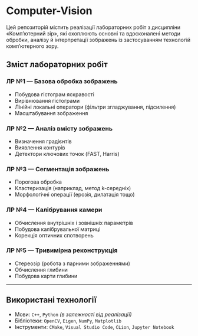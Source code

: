 # Computer-Vision
Цей репозиторій містить реалізації лабораторних робіт з дисципліни «Комп’ютерний зір», які охоплюють основні та вдосконалені методи обробки, аналізу й інтерпретації зображень із застосуванням технологій комп’ютерного зору.

## Зміст лабораторних робіт

### ЛР №1 — Базова обробка зображень
- Побудова гістограм яскравості
- Вирівнювання гістограми
- Лінійні локальні оператори (фільтри згладжування, підсилення)
- Масштабування зображення

### ЛР №2 — Аналіз вмісту зображень
- Визначення градієнтів
- Виявлення контурів
- Детектори ключових точок (FAST, Harris)

### ЛР №3 — Сегментація зображень
- Порогова обробка
- Кластеризація (наприклад, метод k-середніх)
- Морфологічні операції (ерозія, дилатація тощо)

### ЛР №4 — Калібрування камери
- Обчислення внутрішніх і зовнішніх параметрів
- Побудова калібрувальної матриці
- Корекція оптичних спотворень

### ЛР №5 — Тривимірна реконструкція
- Стереозір (робота з парними зображеннями)
- Обчислення глибини
- Побудова карти глибини

---

## Використані технології

- Мови: `C++`, `Python` *(в залежності від реалізації)*
- Бібліотеки: `OpenCV`, `Eigen`, `NumPy`, `Matplotlib`
- Інструменти: `CMake`, `Visual Studio Code`, `CLion`, `Jupyter Notebook`
